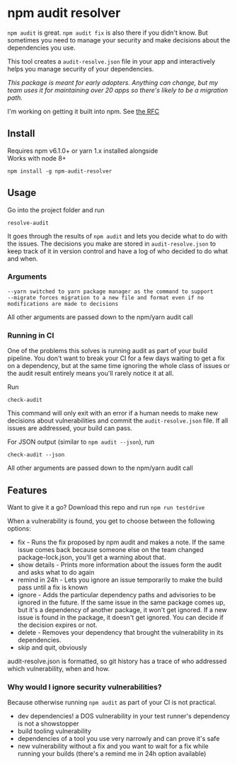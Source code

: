 # npm audit resolver

`npm audit` is great. `npm audit fix` is also there if you didn't know. But sometimes you need to manage your security and make decisions about the dependencies you use.

This tool creates a `audit-resolve.json` file in your app and interactively helps you manage security of your dependencies.

*This package is meant for early adopters. Anything can change, but my team uses it for maintaining over 20 apps so there's likely to be a migration path.*

I'm working on getting it built into npm. See [the RFC](https://github.com/npm/rfcs/pull/18)

## Install

Requires npm v6.1.0+ or yarn 1.x installed alongside  
Works with node 8+

```
npm install -g npm-audit-resolver
```

## Usage

Go into the project folder and run

```
resolve-audit
```

It goes through the results of `npm audit` and lets you decide what to do with the issues.
The decisions you make are stored in `audit-resolve.json` to keep track of it in version control and have a log of who decided to do what and when.

### Arguments 

```
--yarn switched to yarn package manager as the command to support
--migrate forces migration to a new file and format even if no modifications are made to decisions
```

All other arguments are passed down to the npm/yarn audit call

### Running in CI

One of the problems this solves is running audit as part of your build pipeline.
You don't want to break your CI for a few days waiting to get a fix on a dependency, but at the same time ignoring the whole class of issues or the audit result entirely means you'll rarely notice it at all.

Run
```
check-audit
```

This command will only exit with an error if a human needs to make new decisions about vulnerabilities and commit the `audit-resolve.json` file. If all issues are addressed, your build can pass.

For JSON output (similar to `npm audit --json`), run
```
check-audit --json
```

All other arguments are passed down to the npm/yarn audit call

## Features

Want to give it a go? Download this repo and run `npm run testdrive`

When a vulnerability is found, you get to choose between the following options:

- fix - Runs the fix proposed by npm audit and makes a note. If the same issue comes back because someone else on the team changed package-lock.json, you'll get a warning about that.
- show details - Prints more information about the issues form the audit and asks what to do again
- remind in 24h - Lets you ignore an issue temporarily to make the build pass until a fix is known
- ignore - Adds the particular dependency paths and advisories to be ignored in the future. If the same issue in the same package comes up, but it's a dependency of another package, it won't get ignored. If a new issue is found in the package, it doesn't get ignored. You can decide if the decision expires or not.
- delete - Removes your dependency that brought the vulnerability in its dependencies.
- skip and quit, obviously

audit-resolve.json is formatted, so git history has a trace of who addressed which vulnerability, when and how.

### Why would I ignore security vulnerabilities?

Because otherwise running `npm audit` as part of your CI is not practical.

- dev dependencies! a DOS vulnerability in your test runner's dependency is not a showstopper
- build tooling vulnerability
- dependencies of a tool you use very narrowly and can prove it's safe
- new vulnerability without a fix and you want to wait for a fix while running your builds (there's a remind me in 24h option available)
